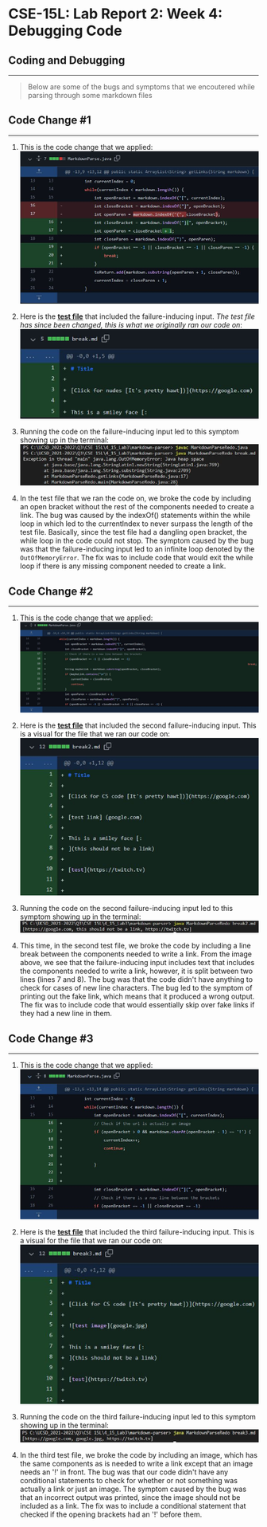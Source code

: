 # CSE-15L: Lab Report 2: Week 4: Debugging Code

## Coding and Debugging
---
> Below are some of the bugs and symptoms that we encoutered while parsing through some markdown files

## Code Change #1
---

1. This is the code change that we applied:
![First code change](break_original_fix.JPG)

2. Here is the [**test file**](https://github.com/NathanTzChung/markdown-parser/blob/main/break.md) that included the failure-inducing input.
*The test file has since been changed, this is what we originally ran our code on*: 
![original input](break_original.JPG) 

3. Running the code on the failure-inducing input led to this symptom showing up in the terminal:
![First code change error](break_original_error.JPG)

4. In the test file that we ran the code on, we broke the code by including an open bracket without the rest of the components needed to create a link. The bug was caused by the indexOf() statements within the while loop in which led to the currentIndex to never surpass the length of the test file. Basically, since the test file had a dangling open bracket, the while loop in the code could not stop. The symptom caused by the bug was that the failure-inducing input led to an infinite loop denoted by the `OutOfMemoryError`. The fix was to include code that would exit the while loop if there is any missing component needed to create a link.

## Code Change #2
---

1. This is the code change that we applied:
![Second code change](break2_original_fix.JPG)

2. Here is the [**test file**](https://github.com/NathanTzChung/markdown-parser/blob/main/break2.md) that included the second failure-inducing input.
This is a visual for the file that we ran our code on:
![second input](break2_original.JPG)

3. Running the code on the second failure-inducing input led to this symptom showing up in the terminal:
![Second code change error](break2_original_error.JPG)

4. This time, in the second test file, we broke the code by including a line break between the components needed to write a link. From the image above, we see that the failure-inducing input includes text that includes the components needed to write a link, however, it is split between two lines (lines 7 and 8). The bug was that the code didn't have anything to check for cases of new line characters. The bug led to the symptom of printing out the fake link, which means that it produced a wrong output. The fix was to include code that would essentially skip over fake links if they had a new line in them.

## Code Change #3
---

1. This is the code change that we applied:
![Third code change](break3_original_fix.JPG)

2. Here is the [**test file**](https://github.com/NathanTzChung/markdown-parser/blob/main/break3.md) that included the third failure-inducing input.
This is a visual for the file that we ran our code on:
![third input](break3_original.JPG)

3. Running the code on the third failure-inducing input led to this symptom showing up in the terminal:
![Third code change error](break3_original_error.JPG)

4. In the third test file, we broke the code by including an image, which has the same components as is needed to write a link except that an image needs an '!' in front. The bug was that our code didn't have any conditional statements to check for whether or not something was actually a link or just an image. The symptom caused by the bug was that an incorrect output was printed, since the image should not be included as a link. The fix was to include a conditional statement that checked if the opening brackets had an '!' before them.